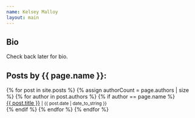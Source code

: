 ```yaml
---
name: Kelsey Malloy
layout: main
---
```


<article>
  <h2>Bio</h2>
  Check back later for bio.
</article>

<article>
  <h2>Posts by {{ page.name }}:</h2>
  {% for post in site.posts %}
    {% assign authorCount = page.authors | size %}
    {% for author in post.authors %}
      {% if author == page.name %}
        <div class="author-list">
          <span><a href="{{ site.baseurl }}{{ post.url }}">{{ post.title }}</a></span>
          <small><span>| {{ post.date | date_to_string }}</span></small>
        </div>
      {% endif %}
    {% endfor %}
  {% endfor %}
</article>
